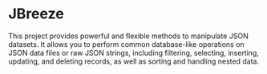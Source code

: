 # JBreeze

This project provides powerful and flexible methods to manipulate JSON datasets. It allows you to perform common database-like operations on JSON data files or raw JSON strings, including filtering, selecting, inserting, updating, and deleting records, as well as sorting and handling nested data.